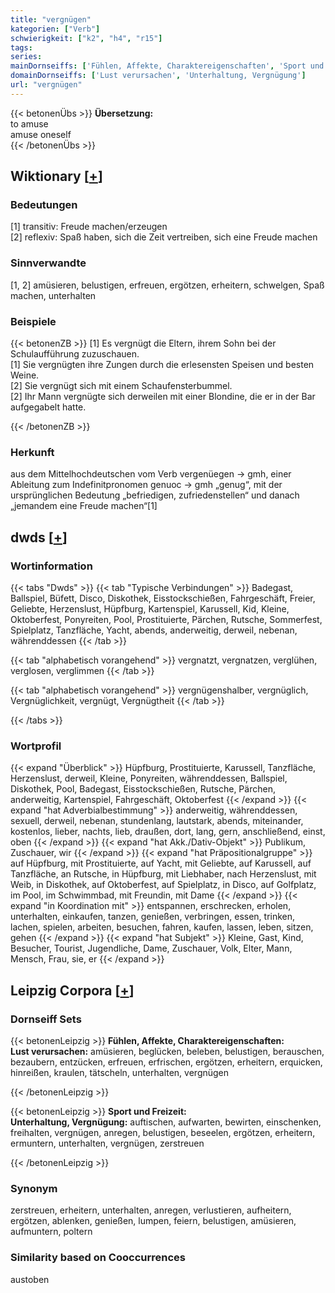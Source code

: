 ```yaml
---
title: "vergnügen"
kategorien: ["Verb"]
schwierigkeit: ["k2", "h4", "r15"]
tags:
series:
mainDornseiffs: ['Fühlen, Affekte, Charaktereigenschaften', 'Sport und Freizeit']
domainDornseiffs: ['Lust verursachen', 'Unterhaltung, Vergnügung']
url: "vergnügen"
---
```


{{< betonenÜbs >}}
**Übersetzung:**  
to amuse  
amuse oneself  
{{< /betonenÜbs >}}

## Wiktionary [[+](https://de.wiktionary.org/wiki/vergnügen)]

### Bedeutungen
[1] transitiv: Freude machen/erzeugen  
[2] reflexiv: Spaß haben, sich die Zeit vertreiben, sich eine Freude machen  

### Sinnverwandte
[1, 2] amüsieren, belustigen, erfreuen, ergötzen, erheitern, schwelgen, Spaß machen, unterhalten  

### Beispiele
{{< betonenZB >}}
[1] Es vergnügt die Eltern, ihrem Sohn bei der Schulaufführung zuzuschauen.  
[1] Sie vergnügten ihre Zungen durch die erlesensten Speisen und besten Weine.  
[2] Sie vergnügt sich mit einem Schaufensterbummel.  
[2] Ihr Mann vergnügte sich derweilen mit einer Blondine, die er in der Bar aufgegabelt hatte.  

{{< /betonenZB >}}
### Herkunft
aus dem Mittelhochdeutschen vom Verb vergenüegen → gmh, einer Ableitung zum Indefinitpronomen genuoc → gmh „genug“, mit der ursprünglichen Bedeutung „befriedigen, zufriedenstellen“ und danach „jemandem eine Freude machen“[1]  



## dwds [[+](https://www.dwds.de/wb/vergnügen)]

### Wortinformation
{{< tabs "Dwds" >}}
{{< tab "Typische Verbindungen" >}}
Badegast, Ballspiel, Büfett, Disco, Diskothek, Eisstockschießen, Fahrgeschäft, Freier, Geliebte, Herzenslust, Hüpfburg, Kartenspiel, Karussell, Kid, Kleine, Oktoberfest, Ponyreiten, Pool, Prostituierte, Pärchen, Rutsche, Sommerfest, Spielplatz, Tanzfläche, Yacht, abends, anderweitig, derweil, nebenan, währenddessen
{{< /tab >}}

{{< tab "alphabetisch vorangehend" >}}
vergnatzt, vergnatzen, verglühen, verglosen, verglimmen
{{< /tab >}}

{{< tab "alphabetisch vorangehend" >}}
vergnügenshalber, vergnüglich, Vergnüglichkeit, vergnügt, Vergnügtheit
{{< /tab >}}

{{< /tabs >}}

### Wortprofil
{{< expand "Überblick" >}} Hüpfburg, Prostituierte, Karussell, Tanzfläche, Herzenslust, derweil, Kleine, Ponyreiten, währenddessen, Ballspiel, Diskothek, Pool, Badegast, Eisstockschießen, Rutsche, Pärchen, anderweitig, Kartenspiel, Fahrgeschäft, Oktoberfest {{< /expand >}}
{{< expand "hat Adverbialbestimmung" >}} anderweitig, währenddessen, sexuell, derweil, nebenan, stundenlang, lautstark, abends, miteinander, kostenlos, lieber, nachts, lieb, draußen, dort, lang, gern, anschließend, einst, oben {{< /expand >}}
{{< expand "hat Akk./Dativ-Objekt" >}} Publikum, Zuschauer, wir {{< /expand >}}
{{< expand "hat Präpositionalgruppe" >}} auf Hüpfburg, mit Prostituierte, auf Yacht, mit Geliebte, auf Karussell, auf Tanzfläche, an Rutsche, in Hüpfburg, mit Liebhaber, nach Herzenslust, mit Weib, in Diskothek, auf Oktoberfest, auf Spielplatz, in Disco, auf Golfplatz, im Pool, im Schwimmbad, mit Freundin, mit Dame {{< /expand >}}
{{< expand "in Koordination mit" >}} entspannen, erschrecken, erholen, unterhalten, einkaufen, tanzen, genießen, verbringen, essen, trinken, lachen, spielen, arbeiten, besuchen, fahren, kaufen, lassen, leben, sitzen, gehen {{< /expand >}}
{{< expand "hat Subjekt" >}} Kleine, Gast, Kind, Besucher, Tourist, Jugendliche, Dame, Zuschauer, Volk, Elter, Mann, Mensch, Frau, sie, er {{< /expand >}}

## Leipzig Corpora [[+](https://corpora.uni-leipzig.de/en/res?word=vergnügen&corpusId=deu_newscrawl-public_2018)]

### Dornseiff Sets
{{< betonenLeipzig >}}
**Fühlen, Affekte, Charaktereigenschaften:**  
**Lust verursachen:** amüsieren, beglücken, beleben, belustigen, berauschen, bezaubern, entzücken, erfreuen, erfrischen, ergötzen, erheitern, erquicken, hinreißen, kraulen, tätscheln, unterhalten, vergnügen  

{{< /betonenLeipzig >}}


{{< betonenLeipzig >}}
**Sport und Freizeit:**  
**Unterhaltung, Vergnügung:** auftischen, aufwarten, bewirten, einschenken, freihalten, vergnügen, anregen, belustigen, beseelen, ergötzen, erheitern, ermuntern, unterhalten, vergnügen, zerstreuen  

{{< /betonenLeipzig >}}

### Synonym
zerstreuen, erheitern, unterhalten, anregen, verlustieren, aufheitern, ergötzen, ablenken, genießen, lumpen, feiern, belustigen, amüsieren, aufmuntern, poltern


### Similarity based on Cooccurrences
austoben

